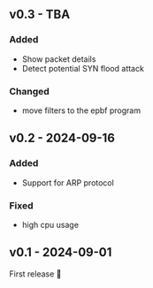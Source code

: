 ## v0.3 - TBA

### Added

- Show packet details
- Detect potential SYN flood attack

### Changed

- move filters to the epbf program

## v0.2 - 2024-09-16

### Added

- Support for ARP protocol

### Fixed

- high cpu usage

## v0.1 - 2024-09-01

First release 🎉

